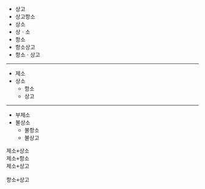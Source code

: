- 상고
- 상고항소
- 상소
- 상ㆍ소
- 항소
- 항소상고
- 항소ㆍ상고

---








- 제소
- 상소
  - 항소
  - 상고

---
- 부제소
- 불상소
  - 불항소
  - 불상고



<pre>
제소+상소
제소+항소
제소+상고

항소+상고
</pre>